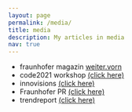 ```yaml
---
layout: page
permalink: /media/
title: media
description: My articles in media
nav: true
---
```


- fraunhofer magazin <a href="https://www.archiv.fraunhofer.de/fraunhofer-magazin_2_2021/#39"> weiter.vorn </a>
- code2021 workshop <a href="https://www.unibw.de/code-events/workshops"> (click here) </a>
- innovisions <a href="https://www.fraunhofer-innovisions.de/semantische-medienanalyse/gelesen-und-verstanden/"> (click here) </a>
- Fraunhofer PR <a href="https://www.aisec.fraunhofer.de/de/presse-und-veranstaltungen/presse/pressemitteilungen/2020/kuenstliche-intelligenz.html"> (click here) </a>
- trendreport <a href="https://www.trendreport.de/ki-security-by-design/"> (click here) </a>